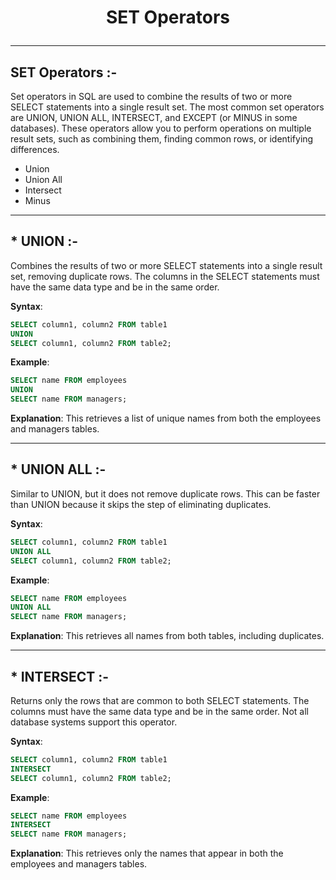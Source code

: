 # <p align="center">SET Operators</p>
<!------------------------------------------------------------->
--------------------------------------------------------------------------------------------------------------------------
## SET Operators :-

Set operators in SQL are used to combine the results of two or more SELECT statements into a single result set. The most common set operators are UNION, UNION ALL, INTERSECT, and EXCEPT (or MINUS in some databases). These operators allow you to perform operations on multiple result sets, such as combining them, finding common rows, or identifying differences.
- Union
- Union All
- Intersect
- Minus

<!------------------------------------------------------------->
----------------------------------------------------------------------------------------------------------------------------------------------

## * UNION :-
 Combines the results of two or more SELECT statements into a single result set, removing duplicate rows. The columns in the SELECT statements must have the same data type and be in the same order.
 
 **Syntax**:
```sql
SELECT column1, column2 FROM table1
UNION
SELECT column1, column2 FROM table2;

```

**Example**:
```sql
SELECT name FROM employees
UNION
SELECT name FROM managers;
```

 **Explanation**:
This retrieves a list of unique names from both the employees and managers tables.

<!------------------------------------------------------------->
----------------------------------------------------------------------------------------------------------------------------------------------

## * UNION ALL :-
  Similar to UNION, but it does not remove duplicate rows. This can be faster than UNION because it skips the step of eliminating duplicates.
 
 **Syntax**:
```sql
SELECT column1, column2 FROM table1
UNION ALL
SELECT column1, column2 FROM table2;
```

**Example**:
```sql
SELECT name FROM employees
UNION ALL
SELECT name FROM managers;
```

 **Explanation**:
This retrieves all names from both tables, including duplicates.


<!------------------------------------------------------------->
----------------------------------------------------------------------------------------------------------------------------------------------

## * INTERSECT :-
Returns only the rows that are common to both SELECT statements. The columns must have the same data type and be in the same order. Not all database systems support this operator.
 
 **Syntax**:
```sql
SELECT column1, column2 FROM table1
INTERSECT
SELECT column1, column2 FROM table2;
```

**Example**:
```sql
SELECT name FROM employees
INTERSECT
SELECT name FROM managers;
```

 **Explanation**:
This retrieves only the names that appear in both the employees and managers tables.


